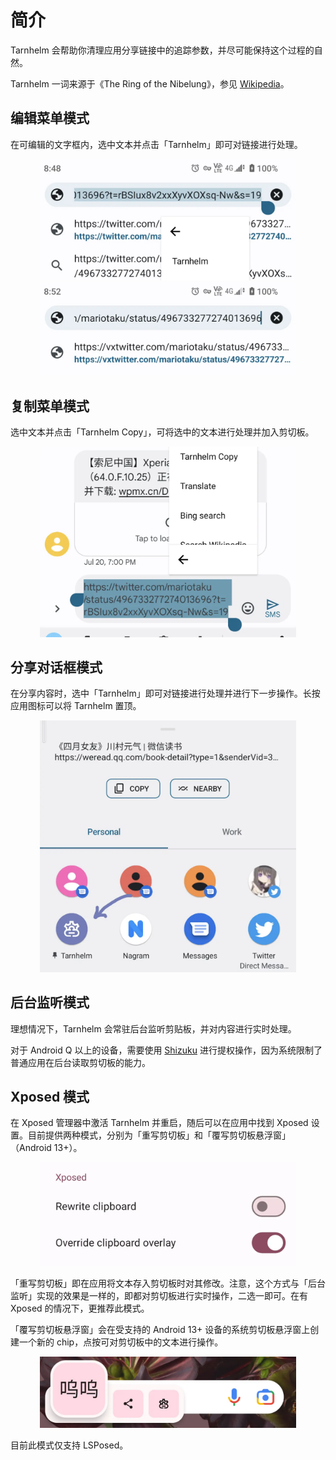 # 简介

Tarnhelm 会帮助你清理应用分享链接中的追踪参数，并尽可能保持这个过程的自然。

Tarnhelm 一词来源于《The Ring of the Nibelung》，参见 [Wikipedia](https://en.wikipedia.org/wiki/Tarnhelm)。

## 编辑菜单模式

在可编辑的文字框内，选中文本并点击「Tarnhelm」即可对链接进行处理。

<p style="text-align: center;">
<img src="./img/introduction-1.webp" style="zoom: 40%;" />
<img src="./img/introduction-2.webp" style="zoom: 40%;" />
</p>

## 复制菜单模式

选中文本并点击「Tarnhelm Copy」，可将选中的文本进行处理并加入剪切板。

<p style="text-align: center;">
<img src="./img/introduction-3.webp" style="zoom: 40%;" />
</p>


## 分享对话框模式

在分享内容时，选中「Tarnhelm」即可对链接进行处理并进行下一步操作。长按应用图标可以将 Tarnhelm 置顶。

<p style="text-align: center;">
<img src="./img/introduction-4.webp" style="zoom: 40%;" />
</p>

## 后台监听模式

理想情况下，Tarnhelm 会常驻后台监听剪贴板，并对内容进行实时处理。


对于 Android Q 以上的设备，需要使用 [Shizuku](https://shizuku.rikka.app) 进行提权操作，因为系统限制了普通应用在后台读取剪切板的能力。

## Xposed 模式

在 Xposed 管理器中激活 Tarnhelm 并重启，随后可以在应用中找到 Xposed 设置。目前提供两种模式，分别为「重写剪切板」和「覆写剪切板悬浮窗」（Android 13+）。

<p style="text-align: center;">
<img src="./img/introduction-6.webp" style="zoom: 40%;" />
</p>

「重写剪切板」即在应用将文本存入剪切板时对其修改。注意，这个方式与「后台监听」实现的效果是一样的，即都对剪切板进行实时操作，二选一即可。在有 Xposed 的情况下，更推荐此模式。

「覆写剪切板悬浮窗」会在受支持的 Android 13+ 设备的系统剪切板悬浮窗上创建一个新的 chip，点按可对剪切板中的文本进行操作。

<p style="text-align: center;">
<img src="./img/introduction-7.webp" style="zoom: 40%;" />
</p>
目前此模式仅支持 LSPosed。